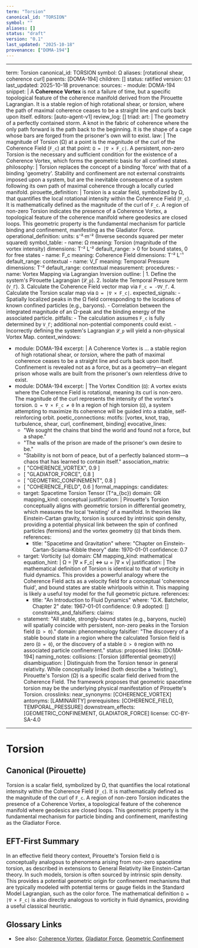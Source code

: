 ```yaml
---
term: "Torsion"
canonical_id: "TORSION"
symbol: ""
aliases: []
status: "draft"
version: "0.1"
last_updated: "2025-10-18"
provenance: ["DOMA-194"]
---
```


---
term: Torsion
canonical_id: TORSION
symbol: Ω
aliases: [rotational shear, coherence curl]
parents: [DOMA-194]
children: []
status: ratified
version: 0.1
last_updated: 2025-10-18
provenance:
  sources:
    - module: DOMA-194
      snippet: |
        A **Coherence Vortex** is not a failure of time, but a specific topological feature of the coherence manifold derived from the Pirouette Lagrangian. It is a stable region of high rotational shear, or *torsion*, where the path of maximal coherence ceases to be a straight line and curls back upon itself.
  editors: [auto-agent-v1]
  review_log: []
triad:
  art: |
    The geometry of a perfectly contained storm. A knot in the fabric of coherence where the only path forward is the path back to the beginning. It is the shape of a cage whose bars are forged from the prisoner's own will to exist.
  law: |
    The magnitude of Torsion (Ω) at a point is the magnitude of the curl of the Coherence Field (`F_c`) at that point: `Ω = |∇ × F_c|`. A persistent, non-zero Torsion is the necessary and sufficient condition for the existence of a Coherence Vortex, which forms the geometric basis for all confined states.
  philosophy: |
    Torsion replaces the concept of a binding 'force' with that of a binding 'geometry'. Stability and confinement are not external constraints imposed upon a system, but are the inevitable consequence of a system following its own path of maximal coherence through a locally curled manifold.
pirouette_definition: |
  Torsion is a scalar field, symbolized by Ω, that quantifies the local rotational intensity within the Coherence Field (`F_c`). It is mathematically defined as the magnitude of the curl of `F_c`. A region of non-zero Torsion indicates the presence of a Coherence Vortex, a topological feature of the coherence manifold where geodesics are closed loops. This geometric property is the fundamental mechanism for particle binding and confinement, manifesting as the Gladiator Force.
operational_definition:
  units: s⁻²⋅m⁻² (Inverse seconds squared per meter squared)
  symbol_table:
    - name: Ω
      meaning: Torsion (magnitude of the vortex intensity)
      dimensions: T⁻² L⁻²
      default_range: > 0 for bound states, 0 for free states
    - name: F_c
      meaning: Coherence Field
      dimensions: T⁻² L⁻¹
      default_range: contextual
    - name: V_Γ
      meaning: Temporal Pressure
      dimensions: T⁻²
      default_range: contextual
  measurement:
    procedures:
      - name: Vortex Mapping via Lagrangian Inversion
        outline: |
          1.  Define the system's Pirouette Lagrangian (`𝓛_p`).
          2.  Isolate the Temporal Pressure term (`V_Γ`).
          3.  Calculate the Coherence Field vector map via `F_c = -∇V_Γ`.
          4.  Calculate the Torsion scalar map via `Ω = |∇ × F_c|`.
        expected_signals:
          - Spatially localized peaks in the Ω field corresponding to the locations of known confined particles (e.g., baryons).
          - Correlation between the integrated magnitude of an Ω-peak and the binding energy of the associated particle.
        pitfalls:
          - The calculation assumes `F_c` is fully determined by `V_Γ`; additional non-potential components could exist.
          - Incorrectly defining the system's Lagrangian `𝓛_p` will yield a non-physical Vortex Map.
context_windows:
  - module: DOMA-194
    excerpt: |
      A Coherence Vortex is ... a stable region of high rotational shear, or *torsion*, where the path of maximal coherence ceases to be a straight line and curls back upon itself. Confinement is revealed not as a force, but as a geometry—an elegant prison whose walls are built from the prisoner's own relentless drive to exist.
  - module: DOMA-194
    excerpt: |
      The Vortex Condition (`Ω`): A vortex exists where the Coherence Field is rotational, meaning its curl is non-zero. The magnitude of the curl represents the intensity of the vortex's torsion.
      `Ω = ∇ × F_c ≠ 0`
      In a region of high torsion (`Ω`), a system attempting to maximize its coherence will be guided into a stable, self-reinforcing orbit.
poetic_connections:
  motifs: [vortex, knot, trap, turbulence, shear, curl, confinement, binding]
  evocative_lines:
    - "We sought the chains that bind the world and found not a force, but a shape."
    - "The walls of the prison are made of the prisoner's own desire to be."
    - "Stability is not born of peace, but of a perfectly balanced storm—a chaos that has learned to contain itself."
  association_matrix:
    - [ "COHERENCE_VORTEX", 0.9 ]
    - [ "GLADIATOR_FORCE", 0.8 ]
    - [ "GEOMETRIC_CONFINEMENT", 0.8 ]
    - [ "COHERENCE_FIELD", 0.6 ]
formal_mappings:
  candidates:
    - target: Spacetime Torsion Tensor (T^a_{bc})
      domain: GR
      mapping_kind: conceptual
      justification: |
        Pirouette's Torsion conceptually aligns with geometric torsion in differential geometry, which measures the local 'twisting' of a manifold. In theories like Einstein-Cartan gravity, torsion is sourced by intrinsic spin density, providing a potential physical link between the spin of confined particles (fermions) and the vortex geometry (`Ω`) that binds them.
      references:
        - title: "Spacetime and Gravitation"
          where: "Chapter on Einstein-Cartan-Sciama-Kibble theory"
          date: 1970-01-01
      confidence: 0.7
    - target: Vorticity (ω)
      domain: CM
      mapping_kind: mathematical
      equation_hint: |
        Ω = |∇ × F_c|  <=>  ω = |∇ × v|
      justification: |
        The mathematical definition of Torsion is identical to that of vorticity in fluid dynamics. This provides a powerful analogy where the Coherence Field acts as a velocity field for a conceptual 'coherence fluid', and bound states are stable whirlpools within it. This mapping is likely a useful toy model for the full geometric picture.
      references:
        - title: "An Introduction to Fluid Dynamics"
          where: "G.K. Batchelor, Chapter 2"
          date: 1967-01-01
      confidence: 0.9
  adopted: []
constraints_and_falsifiers:
  claims:
    - statement: "All stable, strongly-bound states (e.g., baryons, nuclei) will spatially coincide with persistent, non-zero peaks in the Torsion field (`Ω > 0`)."
      domain: phenomenology
      falsifier: "The discovery of a stable bound state in a region where the calculated Torsion field is zero (`Ω = 0`), or the discovery of a stable `Ω > 0` region with no associated particle confinement."
      status: proposed
      links: [DOMA-194]
naming_notes:
  collisions: [Torsion (differential geometry)]
  disambiguation: |
    Distinguish from the Torsion tensor in general relativity. While conceptually linked (both describe a 'twisting'), Pirouette's Torsion (Ω) is a specific scalar field derived from the Coherence Field. The framework proposes that geometric spacetime torsion may be the underlying physical manifestation of Pirouette's Torsion.
crosslinks:
  near_synonyms: [COHERENCE_VORTEX]
  antonyms: [LAMINARITY]
  prerequisites: [COHERENCE_FIELD, TEMPORAL_PRESSURE]
  downstream_effects: [GEOMETRIC_CONFINEMENT, GLADIATOR_FORCE]
license: CC-BY-SA-4.0
---

# Torsion

## Canonical (Pirouette)
Torsion is a scalar field, symbolized by Ω, that quantifies the local rotational intensity within the Coherence Field (`F_c`). It is mathematically defined as the magnitude of the curl of `F_c`. A region of non-zero Torsion indicates the presence of a Coherence Vortex, a topological feature of the coherence manifold where geodesics are closed loops. This geometric property is the fundamental mechanism for particle binding and confinement, manifesting as the Gladiator Force.

## EFT-First Summary
In an effective field theory context, Pirouette's Torsion field `Ω` is conceptually analogous to phenomena arising from non-zero spacetime torsion, as described in extensions to General Relativity like Einstein-Cartan theory. In such models, torsion is often sourced by intrinsic spin density. This provides a potential geometric origin for confinement mechanisms that are typically modeled with potential terms or gauge fields in the Standard Model Lagrangian, such as the color force. The mathematical definition `Ω = |∇ × F_c|` is also directly analogous to vorticity in fluid dynamics, providing a useful classical heuristic.

## Glossary Links
- See also: [Coherence Vortex](<#>), [Gladiator Force](<#>), [Geometric Confinement](<#>)
